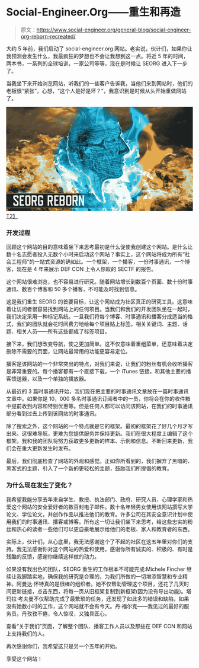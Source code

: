 # Social-Engineer.Org——重生和再造

> 原文：<https://www.social-engineer.org/general-blog/social-engineer-org-reborn-recreated/>

大约 5 年前，我们启动了 social-engineer.org 网站。老实说，伙计们，如果你让我预测会发生什么，我最疯狂的梦想也不会让我想到这一点。将近 5 年的时间，两本书，一系列的全球培训，一家公司等等，现在是时候让 SEORG 进入下一步了。

当我坐下来开始浏览网站，听我们的一些客户告诉我，当他们来到网站时，他们的老板很“紧张”，心想，“这个人是好是坏？”，我意识到是时候从头开始重做网站了。

[![Social-Engineer.Org - Reborn and Recreated](img/2504424b4c1a97f12268d2697a696742.png)T2】](https://www.social-engineer.org/wp-content/uploads/2014/04/seorg-reborn.png)

### **开发过程**

回顾这个网站的目的意味着坐下来思考最初是什么促使我创建这个网站。是什么让数十名志愿者投入无数个小时来启动这个网站？事实上，这个网站将成为所有“社会工程师”的一站式资源的确如此。一个框架，一个播客，一份时事通讯，一个博客，现在是 4 年来展示 DEF CON 上令人惊叹的 SECTF 的报告。

这个网站很难浏览，也不容易进行研究。随着网站增长到数百个页面、数十份时事通讯、数百个博客和 50 多个播客，不可能及时找到信息。

这是我们重生 SEORG 的首要目标，让这个网站成为社区真正的研究工具。这意味着让访问者很容易找到网站上的任何项目。当我们和我们的开发团队坐在一起时，我们决定采用一种标记系统。一旦我们将每个博客、时事通讯和播客分成适当的格式，我们的团队就会花时间费力地给每个项目贴上标签。相关关键词、主题、话题、相关人员——所有这些都成了标签项目。

接下来，我们想改变导航，使之更加简单。这不仅意味着重组菜单，还意味着决定删除不需要的页面，让网站最常用的功能更容易定位。

播客是该网站的一个非常突出的特点，对我们来说，让我们的粉丝有机会收听播客是非常重要的。每个播客都有一个直接下载，一个 iTunes 链接，和其他主要的播客馈送器，以及一个单独的播放器。

从最近的 3 篇时事通讯开始，我们现在把主要的时事通讯文章放在一篇时事通讯文章中。如果你是 10，000 多名时事通讯订阅者中的一员，你将会在你的收件箱中提前收到内容和特别优惠等。但是任何人都可以访问该网站，在我们的时事通讯部分看到过去上传到该网站的时事通讯。

除了搜索之外，这个网站的一个特点就是它的框架。最初的框架花了好几个月才写出来。这很难导航，更难为您提供服务并保持更新。我们在很大程度上编辑了这个框架。我和我的团队将努力获取更多更新的样本、示例和信息。不断回来更新，我们会在重大更新发生时发布。

最后，我们彻底检查了网站的外观和感觉。正如你所看到的，我们摒弃了黑暗的、黑客式的主题，引入了一个新的更轻松的主题，鼓励我们所提倡的教育。

### **为什么现在发生了变化？**

我希望我能分享去年来自学生、教授、执法部门、政府、研究人员、心理学家和热爱这个网站的安全爱好者的数百封电子邮件。数十名年轻男女使用该网站撰写大学论文、学位论文，并创作作品以推进他们的教育。许多公司在其安全意识计划中使用我们的时事通讯、播客或博客。所有这一切让我们坐下来思考，给这些忠实的粉丝和热心的读者一些他们可以更自豪地展示给他们的老板、家人和教育者的东西。

实际上，伙计们，从心底里，我无法感谢这个了不起的社区在这五年里对你们的支持。我无法感谢你对这个网站的热爱和使用，感谢你所有诚实的、积极的、有时是残酷的反馈，感谢你继续这样做的动力。

如果没有我出色的团队，SEORG 重生的工作根本不可能完成:Michele Fincher 继续让我脚踏实地，确保我的研究是合理的，为我们所做的一切增添智慧和专业精神。阿曼达·怀特真的是很棒的组织者。她不仅帮助管理这个项目，还花了几天时间更新链接，点击东西，将每一页从旧框架复制到新框架(因为没有导出功能)。塔玛拉·考夫曼不仅帮助完成了最繁琐的任务，还发现了如此多的错误和缺陷，如果没有她数小时的工作，这个网站就不会有今天。丹·福尔克——我见过的最好的服务员。丹孜孜不倦，令人惊叹，又独具匠心。

查看“关于我们”页面，了解整个团队、播客工作人员以及那些在 DEF CON 和网站上支持我们的人。

再次感谢你们，我希望这只是另一个五年的开始。

享受这个网站！